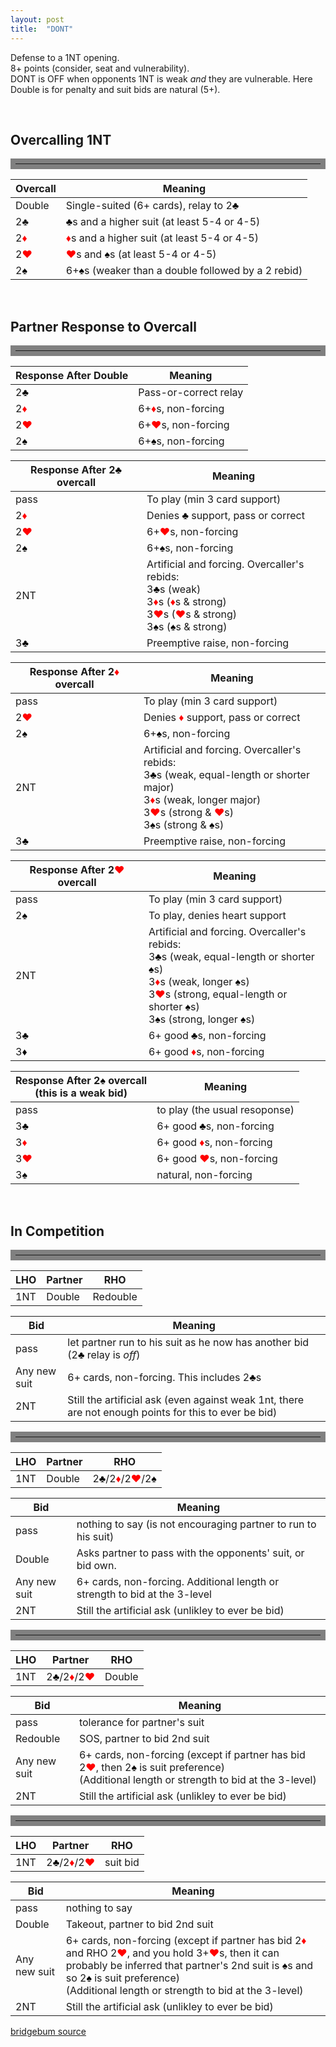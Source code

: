 ```yaml
---
layout: post
title:  "DONT"
---
```

Defense to a 1NT opening.<br>
8+ points (consider, seat and vulnerability).<br>
DONT is OFF when opponents 1NT is weak *and* they are vulnerable. Here Double is for penalty and suit bids are natural (5+).

<br>

## Overcalling 1NT

<hr style="border:0.5rem solid gray">

| Overcall | Meaning |
| ----------- | ----------- |
| Double | Single-suited (6+ cards), relay to 2<font style='color:black;'>&clubs;</font>
| 2&clubs; | <font style='color:black;'>&clubs;</font>s and a higher suit (at least 5-4 or 4-5) |
| 2<font style='color:red;'>&diams;</font> | <font style='color:red;'>&diams;</font>s and a higher suit (at least 5-4 or 4-5) |
| 2<font style='color:red;'>&hearts;</font>   | <font style='color:red;'>&hearts;</font>s and <font style='color:black;'>&spades;</font>s (at least 5-4 or 4-5) |
| 2<font style='color:black;'>&spades;</font> | 6+<font style='color:black;'>&spades;</font>s (weaker than a double followed by a 2 rebid) |

<br>

## Partner Response to Overcall

<hr style="border:0.5rem solid gray">

| Response After Double | Meaning |
| ----------- | ----------- |
| 2<font style='color:black;'>&clubs;</font> | Pass-or-correct relay |
| 2<font style='color:red;'>&diams;</font> | 6+<font style='color:red;'>&diams;</font>s, non-forcing |
| 2<font style='color:red;'>&hearts;</font>   | 6+<font style='color:red;'>&hearts;</font>s, non-forcing |
| 2<font style='color:black;'>&spades;</font> | 6+<font style='color:black;'>&spades;</font>s, non-forcing |

| Response After 2<font style='color:black;'>&clubs;</font> overcall| Meaning |
| ----------- | ----------- |
| pass | To play (min 3 card support) |
| 2<font style='color:red;'>&diams;</font> | Denies <font style='color:black;'>&clubs;</font> support, pass or correct |
| 2<font style='color:red;'>&hearts;</font>   | 6+<font style='color:red;'>&hearts;</font>s, non-forcing |
| 2<font style='color:black;'>&spades;</font> | 6+<font style='color:black;'>&spades;</font>s, non-forcing |
| 2NT | Artificial and forcing. Overcaller's rebids:  <br>3<font style='color:black;'>&clubs;</font>s (weak)<br>3<font style='color:red;'>&diams;</font>s (<font style='color:red;'>&diams;</font>s & strong)<br>3<font style='color:red;'>&hearts;</font>s (<font style='color:red;'>&hearts;</font>s & strong)<br>3<font style='color:black;'>&spades;</font>s (<font style='color:black;'>&spades;</font>s & strong)|
| 3<font style='color:black;'>&clubs;</font> | Preemptive raise, non-forcing |

| Response After 2<font style='color:red;'>&diams;</font> overcall| Meaning |
| ----------- | ----------- |
| pass | To play (min 3 card support) |
| 2<font style='color:red;'>&hearts;</font>   | Denies <font style='color:red;'>&diams;</font> support, pass or correct |
| 2<font style='color:black;'>&spades;</font> | 6+<font style='color:black;'>&spades;</font>s, non-forcing |
| 2NT | Artificial and forcing. Overcaller's rebids:  <br>3<font style='color:black;'>&clubs;</font>s (weak, equal-length or shorter major)<br>3<font style='color:red;'>&diams;</font>s (weak, longer major)<br>3<font style='color:red;'>&hearts;</font>s (strong & <font style='color:red;'>&hearts;</font>s)<br>3<font style='color:black;'>&spades;</font>s (strong & <font style='color:black;'>&spades;</font>s)|
| 3<font style='color:black;'>&clubs;</font> | Preemptive raise, non-forcing |

| Response After 2<font style='color:red;'>&hearts;</font> overcall| Meaning |
| ----------- | ----------- |
| pass | To play (min 3 card support) |
| 2<font style='color:black;'>&spades;</font> | To play, denies heart support |
| 2NT | Artificial and forcing. Overcaller's rebids:  <br>3<font style='color:black;'>&clubs;</font>s (weak, equal-length or shorter <font style='color:black;'>&spades;</font>s)<br>3<font style='color:red;'>&diams;</font>s (weak, longer <font style='color:black;'>&spades;</font>s)<br>3<font style='color:red;'>&hearts;</font>s (strong, equal-length or shorter <font style='color:black;'>&spades;</font>s)<br>3<font style='color:black;'>&spades;</font>s (strong, longer <font style='color:black;'>&spades;</font>s)|
| 3<font style='color:black;'>&clubs;</font> | 6+ good <font style='color:black;'>&clubs;</font>s, non-forcing |
| 3<font style='color:black;'>&diams;</font> | 6+ good <font style='color:red;'>&diams;</font>s, non-forcing |

| Response After 2<font style='color:black;'>&spades;</font> overcall<br>(this is a weak bid)| Meaning |
| ----------- | ----------- |
| pass | to play (the usual resoponse) |
| 3<font style='color:black;'>&clubs;</font> | 6+ good <font style='color:black;'>&clubs;</font>s, non-forcing |
| 3<font style='color:red;'>&diams;</font> | 6+ good <font style='color:red;'>&diams;</font>s, non-forcing |
| 3<font style='color:red;'>&hearts;</font> | 6+ good <font style='color:red;'>&hearts;</font>s, non-forcing |
| 3<font style='color:black;'>&spades;</font> | natural, non-forcing |

<br>

## In Competition

<hr style="border:0.5rem solid gray">

| LHO | Partner | RHO |
| ----------- | ----------- | ----------- |
| 1NT | Double | Redouble | 

| Bid | Meaning |
| ----------- | ----------- |
| pass | let partner run to his suit as he now has another bid (2<font style='color:black;'>&clubs;</font> relay is _off_) |
| Any new suit | 6+ cards, non-forcing. This includes 2<font style='color:black;'>&clubs;</font>s |
| 2NT | Still the artificial ask (even against weak 1nt, there are not enough points for this to ever be bid) |

<hr style="border:0.5rem solid gray">

| LHO | Partner | RHO |
| ----------- | ----------- | ----------- |
| 1NT | Double | 2<font style='color:black;'>&clubs;</font>/2<font style='color:red;'>&diams;</font>/2<font style='color:red;'>&hearts;</font>/2<font style='color:black;'>&spades;</font> | 

| Bid | Meaning |
| ----------- | ----------- |
| pass | nothing to say (is not encouraging partner to run to his suit) |
| Double | Asks partner to pass with the opponents' suit, or bid own. |
| Any new suit | 6+ cards, non-forcing. Additional length or strength to bid at the 3-level  |
| 2NT | Still the artificial ask (unlikley to ever be bid)  |

<hr style="border:0.5rem solid gray">

| LHO | Partner | RHO |
| ----------- | ----------- | ----------- |
| 1NT | 2<font style='color:black;'>&clubs;</font>/2<font style='color:red;'>&diams;</font>/2<font style='color:red;'>&hearts;</font> | Double |

| Bid | Meaning |
| ----------- | ----------- |
| pass | tolerance for partner's suit |
| Redouble | SOS, partner to bid 2nd suit |
| Any new suit | 6+ cards, non-forcing (except if partner has bid 2<font style='color:red;'>&hearts;</font>, then 2<font style='color:black;'>&spades;</font> is suit preference)<br>(Additional length or strength to bid at the 3-level)  |
| 2NT | Still the artificial ask (unlikley to ever be bid)  |

<hr style="border:0.5rem solid gray">

| LHO | Partner | RHO |
| ----------- | ----------- | ----------- |
| 1NT | 2<font style='color:black;'>&clubs;</font>/2<font style='color:red;'>&diams;</font>/2<font style='color:red;'>&hearts;</font> | suit bid |

| Bid | Meaning |
| ----------- | ----------- |
| pass | nothing to say |
| Double | Takeout, partner to bid 2nd suit |
| Any new suit | 6+ cards, non-forcing (except if partner has bid 2<font style='color:red;'>&diams;</font> and RHO 2<font style='color:red;'>&hearts;</font>, and you hold 3+<font style='color:red;'>&hearts;</font>s, then it can probably be inferred that partner's 2nd suit is <font style='color:black;'>&spades;</font>s and so 2<font style='color:black;'>&spades;</font> is suit preference)<br>(Additional length or strength to bid at the 3-level)  |
| 2NT | Still the artificial ask (unlikley to ever be bid)  |


[bridgebum source](https://www.bridgebum.com/dont.php)




